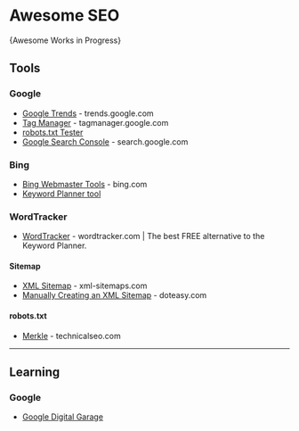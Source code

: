# Awesome SEO

{Awesome Works in Progress}

## Tools

### Google
* [Google Trends](https://trends.google.com/trends) - trends.google.com
* [Tag Manager](https://tagmanager.google.com/) - tagmanager.google.com
* [robots.txt Tester](https://www.google.com/webmasters/tools/robots-testing-tool)
* [Google Search Console](https://search.google.com/search-console) - search.google.com

### Bing
* [Bing Webmaster Tools](https://www.bing.com/webmasters) - bing.com
* [Keyword Planner tool](https://about.ads.microsoft.com/en-us/solutions/tools/keyword-planner)

### WordTracker
* [WordTracker](https://www.wordtracker.com) - wordtracker.com | The best FREE alternative to the Keyword Planner. 

#### Sitemap
* [XML Sitemap](https://www.xml-sitemaps.com/) - xml-sitemaps.com
* [Manually Creating an XML Sitemap](https://blog.doteasy.com/2009/06/23/manually-creating-an-xml-sitemap/) - doteasy.com

#### robots.txt
* [Merkle](https://technicalseo.com/tools/robots-txt/) - technicalseo.com


-----

## Learning
### Google
* [Google Digital Garage](https://learndigital.withgoogle.com/digitalgarage/)
